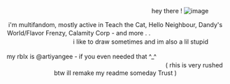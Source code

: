 ㅤㅤㅤㅤㅤㅤㅤㅤㅤㅤㅤㅤㅤㅤㅤㅤㅤㅤㅤㅤㅤㅤㅤㅤㅤㅤhey there !
![image](https://github.com/user-attachments/assets/ed2a78d8-c0f8-4a5b-a1b5-0e7222bd7b3a)

<p align="center">
i'm multifandom, mostly active in Teach the Cat, Hello Neighbour, Dandy's World/Flavor Frenzy, Calamity Corp - and more . .ㅤㅤㅤㅤㅤㅤㅤㅤㅤㅤㅤㅤㅤㅤㅤㅤㅤㅤㅤㅤㅤㅤi like to draw sometimes and im also a lil stupid
</p>
<p align="center">
my rblx is @artiyangee - if you even needed that ^_^ㅤㅤㅤㅤㅤㅤㅤㅤㅤㅤㅤㅤㅤㅤㅤㅤㅤㅤㅤㅤㅤㅤㅤㅤㅤㅤㅤㅤㅤㅤㅤㅤㅤㅤㅤㅤㅤㅤㅤㅤ( rhis is very rushed btw ill remake my readme someday Trust )
</p>
